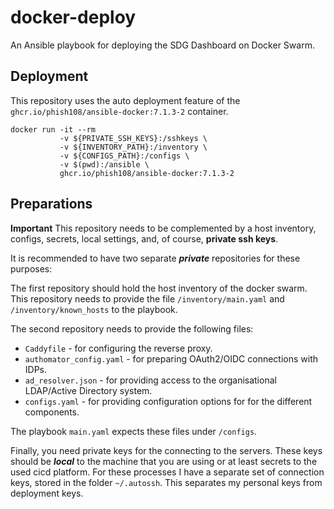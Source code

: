 # docker-deploy

An Ansible playbook for deploying the SDG Dashboard on Docker Swarm.

## Deployment

This repository uses the auto deployment feature of the `ghcr.io/phish108/ansible-docker:7.1.3-2` container.

```
docker run -it --rm 
           -v ${PRIVATE_SSH_KEYS}:/sshkeys \
           -v ${INVENTORY_PATH}:/inventory \
           -v ${CONFIGS_PATH}:/configs \
           -v $(pwd):/ansible \
           ghcr.io/phish108/ansible-docker:7.1.3-2
```

## Preparations 

**Important** This repository needs to be complemented by a host inventory, configs, secrets, local settings, and, of course, **private ssh keys**.

It is recommended to have two separate ***private*** repositories for these purposes: 

The first repository should hold the host inventory of the docker swarm. This repository needs to provide the file `/inventory/main.yaml` and `/inventory/known_hosts` to the playbook.

The second repository needs to provide the following files:

- `Caddyfile` - for configuring the reverse proxy.
- `authomator_config.yaml` - for preparing OAuth2/OIDC connections with IDPs. 
- `ad_resolver.json` - for providing access to the organisational LDAP/Active Directory system.
- `configs.yaml` - for providing configuration options for for the different components. 

The playbook `main.yaml` expects these files under `/configs`.

Finally, you need private keys for the connecting to the servers. These keys should be ***local*** to the machine that you are using or at least secrets to the used cicd platform. For these processes I have a separate set of connection keys, stored in the folder `~/.autossh`. This separates my personal keys from deployment keys. 
